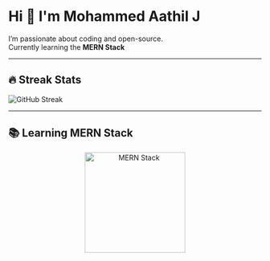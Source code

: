 # Hi 👋 I'm Mohammed Aathil J

I’m passionate about coding and open-source.  
Currently learning the **MERN Stack**

---

## 🔥 Streak Stats
![GitHub Streak](https://github-readme-streak-stats.herokuapp.com/?user=Mohammed-Aathil&theme=dark)

---

## 📚 Learning MERN Stack
<p align="center">
  <img src="https://raw.githubusercontent.com/saadeghi/mern-logo/master/mern.png" alt="MERN Stack" height="200"/>
</p>
